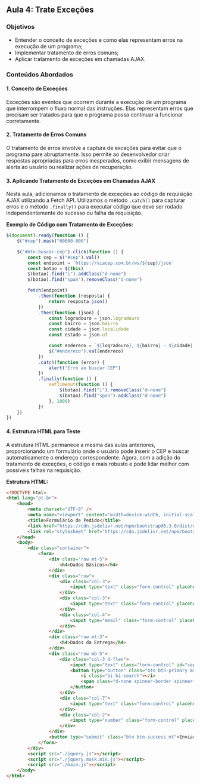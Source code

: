 ## Aula 4: Trate Exceções

### Objetivos

-   Entender o conceito de exceções e como elas representam erros na execução de um programa;
-   Implementar tratamento de erros comuns;
-   Aplicar tratamento de exceções em chamadas AJAX.

### Conteúdos Abordados

#### 1. Conceito de Exceções

Exceções são eventos que ocorrem durante a execução de um programa que interrompem o fluxo normal das instruções. Elas representam erros que precisam ser tratados para que o programa possa continuar a funcionar corretamente.

#### 2. Tratamento de Erros Comuns

O tratamento de erros envolve a captura de exceções para evitar que o programa pare abruptamente. Isso permite ao desenvolvedor criar respostas apropriadas para erros inesperados, como exibir mensagens de alerta ao usuário ou realizar ações de recuperação.

#### 3. Aplicando Tratamento de Exceções em Chamadas AJAX

Nesta aula, adicionamos o tratamento de exceções ao código de requisição AJAX utilizando a Fetch API. Utilizamos o método `.catch()` para capturar erros e o método `.finally()` para executar código que deve ser rodado independentemente do sucesso ou falha da requisição.

**Exemplo de Código com Tratamento de Exceções:**

```javascript
$(document).ready(function () {
    $("#cep").mask("00000-000")

    $("#btn-buscar-cep").click(function () {
        const cep = $("#cep").val()
        const endpoint = `https://viacep.com.br/ws/${cep}/json`
        const botao = $(this)
        $(botao).find("i").addClass("d-none")
        $(botao).find("span").removeClass("d-none")

        fetch(endpoint)
            .then(function (resposta) {
                return resposta.json()
            })
            .then(function (json) {
                const logradouro = json.logradouro
                const bairro = json.bairro
                const cidade = json.localidade
                const estado = json.uf

                const endereco = `${logradouro}, ${bairro} - ${cidade} / ${estado}`
                $("#endereco").val(endereco)
            })
            .catch(function (error) {
                alert("Erro ao buscar CEP")
            })
            .finally(function () {
                setTimeout(function () {
                    $(botao).find("i").removeClass("d-none")
                    $(botao).find("span").addClass("d-none")
                }, 1000)
            })
    })
})
```

#### 4. Estrutura HTML para Teste

A estrutura HTML permanece a mesma das aulas anteriores, proporcionando um formulário onde o usuário pode inserir o CEP e buscar automaticamente o endereço correspondente. Agora, com a adição do tratamento de exceções, o código é mais robusto e pode lidar melhor com possíveis falhas na requisição.

**Estrutura HTML:**

```html
<!DOCTYPE html>
<html lang="pt-br">
    <head>
        <meta charset="UTF-8" />
        <meta name="viewport" content="width=device-width, initial-scale=1.0" />
        <title>Formulário de Pedido</title>
        <link href="https://cdn.jsdelivr.net/npm/bootstrap@5.3.0/dist/css/bootstrap.min.css" rel="stylesheet" />
        <link rel="stylesheet" href="https://cdn.jsdelivr.net/npm/bootstrap-icons@1.10.5/font/bootstrap-icons.css" />
    </head>
    <body>
        <div class="container">
            <form>
                <div class="row mt-5">
                    <h4>Dados Básicos</h4>
                </div>
                <div class="row">
                    <div class="col-3">
                        <input type="text" class="form-control" placeholder="Nome" />
                    </div>
                    <div class="col-3">
                        <input type="text" class="form-control" placeholder="Sobrenome" />
                    </div>
                    <div class="col-4">
                        <input type="email" class="form-control" placeholder="E-mail" />
                    </div>
                </div>
                <div class="row mt-3">
                    <h4>Dados da Entrega</h4>
                </div>
                <div class="row mb-5">
                    <div class="col-3 d-flex">
                        <input type="text" class="form-control" id="cep" placeholder="CEP" />
                        <button type="button" class="btn btn-primary ms-1" id="btn-buscar-cep">
                            <i class="bi bi-search"></i>
                            <span class="d-none spinner-border spinner-border-sm"></span>
                        </button>
                    </div>
                    <div class="col-7">
                        <input type="text" class="form-control" placeholder="Endereço" id="endereco" />
                    </div>
                    <div class="col-2">
                        <input type="number" class="form-control" placeholder="Número" />
                    </div>
                </div>
                <button type="submit" class="btn btn-success mt">Enviar Pedido</button>
            </form>
        </div>
        <script src="./jquery.js"></script>
        <script src="./jquery.mask.min.js"></script>
        <script src="./main.js"></script>
    </body>
</html>
```
